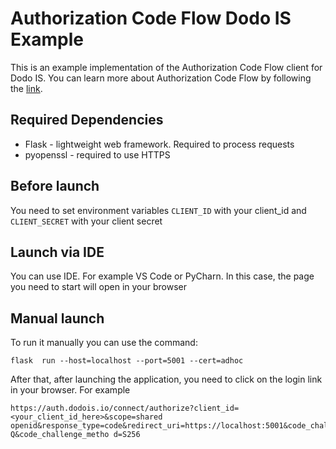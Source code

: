 # Authorization Code Flow Dodo IS Example 

This is an example implementation of the Authorization Code Flow client for Dodo IS.
You can learn more about Authorization Code Flow by following the [link](https://auth0.com/docs/get-started/authentication-and-authorization-flow/authorization-code-flow).

## Required Dependencies

- Flask - lightweight web framework. Required to process requests
- pyopenssl - required to use HTTPS

## Before launch

You need to set environment variables `CLIENT_ID` with your client_id and `CLIENT_SECRET` with your client secret

## Launch via IDE

You can use IDE. For example VS Code or PyCharn. In this case, the page you need to start will open in your browser

## Manual launch

To run it manually you can use the command:

    flask  run --host=localhost --port=5001 --cert=adhoc

After that, after launching the application, you need to click on the login link in your browser. For example     

    https://auth.dodois.io/connect/authorize?client_id=<your_client_id_here>&scope=shared openid&response_type=code&redirect_uri=https://localhost:5001&code_challenge=51FaJvQFsiNdiFWIq2EMWUKeAqD47dqU_cHzJpfHl-Q&code_challenge_metho d=S256


